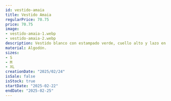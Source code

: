 ```yaml
---
id: vestido-amaia
title: Vestido Amaia 
regularPrice: 70.75
price: 70.75
image: 
- vestido-amaia-1.webp
- vestido-amaia-2.webp
description: Vestido blanco con estampado verde, cuello alto y lazo en cintura.
material: Algodón.
sizes: 
- S
- M
- XL
creationDate: "2025/02/24"
isSale: false
isStock: true
startDate: "2025-02-22"
endDate: "2025-02-25"
---
```

